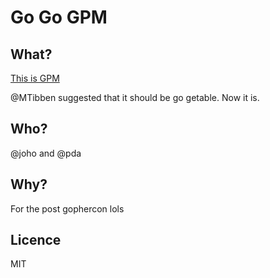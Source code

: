 # Go Go GPM

## What?

[This is GPM](https://github.com/pote/gpm)

@MTibben suggested that it should be go getable. Now it is.

## Who?

@joho and @pda

## Why?

For the post gophercon lols

## Licence

MIT

